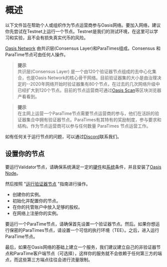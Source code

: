 # 概述

以下文件旨在帮助个人或组织作为节点运营商参与Oasis网络。要加入网络，建议你先尝试在Testnet上运行一个节点。Testnet是我们的测试环境，在这里可以学习和实验，且不会有损失真实代币的风险。

[Oasis Network](/general/overview/overview.md) 由共识层(Consensus Layer)和ParaTimes组成。Consensus 和 ParaTime节点可由任何人操作。

> **提示**  
共识层(Consensus Layer) 是一个由120个验证器节点组成的去中心化集合，也是Oasis Network的核心骨干网络。目前验证器集的大小是由治理决定的--2020年网络开始时验证器集有80个节点，在过去的几次网络升级中已经扩大到120个节点。目前的节点运营商可通过[Oasis Scan](https://www.oasisscan.com/validators)等区块浏览器产看看到。

> **提示**  
在主网上运营一个ParaTime节点需要节点运营商的参与，他们在活跃的验证器集合中拥有验证器节点。ParaTimes有其特有的奖励制度，参与要求和结构。作为节点运营商可以参与任何数量 ParaTimes 节点运营工作。

如有任何关于运行节点的问题，可以通过[Discord](https://discord.gg/s9exHpwpQ6)联系我们。

## 设置你的节点

要运行Validator节点，请确保系统满足一定的[硬件](./01前提条件/01硬件需求.md)和[系统](./01前提条件/04系统配置.md)条件，并且安装了[Oasis Node](./01前提条件/03安装Oasis节点.md)。

然后按照 "[运行验证器节点](./02部署节点/01运行验证器节点.md) "指南进行操作。

- 创建你的实例。
- 初始化并配置你的节点。
- 在你的托管账户中放入足够的股权。
- 在网络上注册你的实例。

要运行一个ParaTime节点，请确保首先设置一个验证器节点。然后。如果你想运行保密的ParaTimes节点，请设置一个可信的执行环境（TEE）。之后，进入运行ParaTime节点。

最后，如果在Oasis网络的基础上建立一个服务，我们建议建立自己的非验证器节点和ParaTime客户端节点（可选择），这样你的服务就不会依赖于任何第三方的端点，而这些第三方端点往往会进行流量限制。